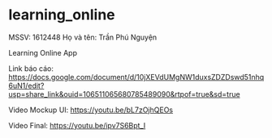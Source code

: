 # learning_online

MSSV: 1612448
Họ và tên: Trần Phú Nguyện

Learning Online App

Link báo cáo: https://docs.google.com/document/d/10jXEVdUMgNW1duxsZDZDswd51nhq6uN1/edit?usp=share_link&ouid=106511065680785489090&rtpof=true&sd=true

Video Mockup UI: https://youtu.be/bL7zOjhQEOs

Video Final: https://youtu.be/ipv7S6Bpt_I
